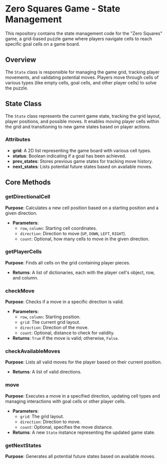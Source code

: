 
# Zero Squares Game - State Management

This repository contains the state management code for the "Zero Squares" game, a grid-based puzzle game where players navigate cells to reach specific goal cells on a game board.


## Overview




The `State` class is responsible for managing the game grid, tracking player movements, and validating potential moves. Players move through cells of various types (like empty cells, goal cells, and other player cells) to solve the puzzle.

## State Class
The `State` class represents the current game state, tracking the grid layout, player positions, and possible moves. It enables moving player cells within the grid and transitioning to new game states based on player actions.



### Attributes

- **grid**: A 2D list representing the game board with various cell types.
- **status**: Boolean indicating if a goal has been achieved.
- **prev_states**: Stores previous game states for tracking move history.
- **next_states**: Lists potential future states based on available moves.

## Core Methods

### getDirectionalCell

**Purpose**: Calculates a new cell position based on a starting position and a given direction.

- **Parameters**:
   - `row`, `column`: Starting cell coordinates.
   - `direction`: Direction to move (`UP`, `DOWN`, `LEFT`, `RIGHT`).
   - `count`: Optional, how many cells to move in the given direction.

### getPlayerCells
**Purpose**: Finds all cells on the grid containing player pieces.
- **Returns**: A list of dictionaries, each with the player cell's object, row, and column.

### checkMove
**Purpose**: Checks if a move in a specific direction is valid.
- **Parameters**:
    - `row`, `column`: Starting position.
    - `grid`: The current grid layout.
    - `direction`: Direction of the move.
    - `count`: Optional, distance to check for validity.
- **Returns**: `True` if the move is valid; otherwise, `False`.

### checkAvailableMoves
**Purpose**: Lists all valid moves for the player based on their current position.
- **Returns**: A list of valid directions.

### move
**Purpose**: Executes a move in a specified direction, updating cell types and managing interactions with goal cells or other player cells.

- **Parameters**:
    - `grid`: The grid layout.
    - `direction`: Direction to move.
    - `count`: Optional, specifies the move distance.
- **Returns**: A new `State` instance representing the updated game state.

### getNextStates
**Purpose**: Generates all potential future states based on available moves.
